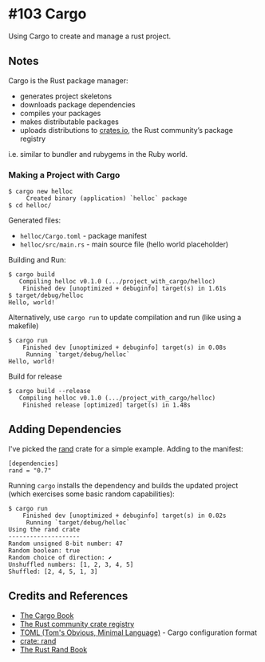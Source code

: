 # #103 Cargo

Using Cargo to create and manage a rust project.

## Notes

Cargo is the Rust package manager:

* generates project skeletons
* downloads package dependencies
* compiles your packages
* makes distributable packages
* uploads distributions to [crates.io](https://crates.io/), the Rust community’s package registry

i.e. similar to bundler and rubygems in the Ruby world.

### Making a Project with Cargo

```
$ cargo new helloc
     Created binary (application) `helloc` package
$ cd helloc/
```

Generated files:

* `helloc/Cargo.toml` - package manifest
* `helloc/src/main.rs` - main source file (hello world placeholder)

Building and Run:

```
$ cargo build
   Compiling helloc v0.1.0 (.../project_with_cargo/helloc)
    Finished dev [unoptimized + debuginfo] target(s) in 1.61s
$ target/debug/helloc
Hello, world!
```

Alternatively, use `cargo run` to update compilation and run (like using a makefile)

```
$ cargo run
    Finished dev [unoptimized + debuginfo] target(s) in 0.08s
     Running `target/debug/helloc`
Hello, world!
```

Build for release

```
$ cargo build --release
   Compiling helloc v0.1.0 (.../project_with_cargo/helloc)
    Finished release [optimized] target(s) in 1.48s
```

## Adding Dependencies

I've picked the [rand](https://crates.io/crates/rand) crate for a simple example.
Adding to the manifest:
```
[dependencies]
rand = "0.7"
```

Running `cargo` installs the dependency and builds the updated project (which exercises some basic random capabilities):

```
$ cargo run
    Finished dev [unoptimized + debuginfo] target(s) in 0.02s
     Running `target/debug/helloc`
Using the rand crate
--------------------
Random unsigned 8-bit number: 47
Random boolean: true
Random choice of direction: ⬋
Unshuffled numbers: [1, 2, 3, 4, 5]
Shuffled: [2, 4, 5, 1, 3]
```

## Credits and References

* [The Cargo Book](https://doc.rust-lang.org/cargo/)
* [The Rust community crate registry](https://crates.io/)
* [TOML (Tom's Obvious, Minimal Language)](https://github.com/toml-lang/toml) - Cargo configuration format
* [crate: rand](https://crates.io/crates/rand)
* [The Rust Rand Book](https://rust-random.github.io/book/)
